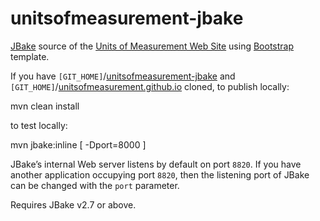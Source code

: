 unitsofmeasurement-jbake
=====================================

[JBake](http://jbake.org/) source of the [Units of Measurement Web Site](http://unitsofmeasurement.github.io) using [Bootstrap](http://getbootstrap.com) template.


If you have `[GIT_HOME]`/[unitsofmeasurement-jbake](https://github.com/unitsofmeasurement/unitsofmeasurement-jbake "unitsofmeasurement-jbake") and `[GIT_HOME]`/[unitsofmeasurement.github.io](https://github.com/unitsofmeasurement/unitsofmeasurement.github.io "unitsofmeasurement.github.io") cloned, 
to publish locally:

 mvn clean install

to test locally:

 mvn jbake:inline [ -Dport=8000 ]

JBake’s internal Web server listens by default on port `8820`. If you have another application occupying port `8820`, then the listening port of JBake can be changed with the `port` parameter.

Requires JBake v2.7 or above.